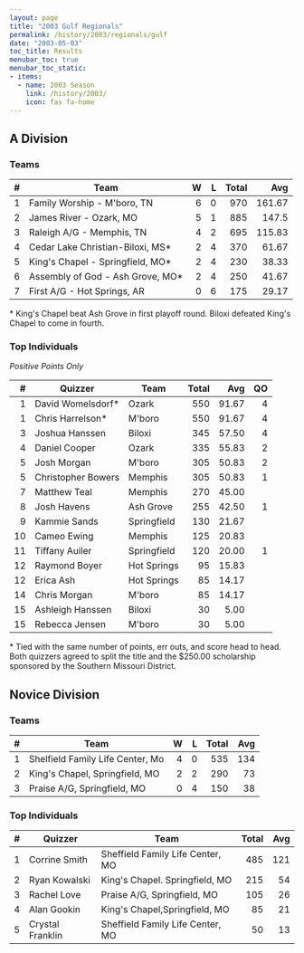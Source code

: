 ```yaml
---
layout: page
title: "2003 Gulf Regionals"
permalink: /history/2003/regionals/gulf
date: "2003-05-03"
toc_title: Results
menubar_toc: true
menubar_toc_static:
- items:
  - name: 2003 Season
    link: /history/2003/
    icon: fas fa-home
---
```


## A Division

### Teams

|    # | Team                             |    W |    L | Total |    Avg |
| ---: | -------------------------------- | ---: | ---: | ----: | -----: |
|    1 | Family Worship - M'boro, TN      |    6 |    0 |   970 | 161.67 |
|    2 | James River - Ozark, MO          |    5 |    1 |   885 |  147.5 |
|    3 | Raleigh A/G - Memphis, TN        |    4 |    2 |   695 | 115.83 |
|    4 | Cedar Lake Christian-Biloxi, MS* |    2 |    4 |   370 |  61.67 |
|    5 | King's Chapel - Springfield, MO* |    2 |    4 |   230 |  38.33 |
|    6 | Assembly of God - Ash Grove, MO* |    2 |    4 |   250 |  41.67 |
|    7 | First A/G - Hot Springs, AR      |    0 |    6 |   175 |  29.17 |

\* King's Chapel beat Ash Grove in first playoff round. Biloxi defeated King's Chapel to come in fourth.

### Top Individuals

*Positive Points Only*

|    # | Quizzer            | Team        | Total |   Avg |   QO |
| ---: | ------------------ | ----------- | ----: | ----: | ---: |
|    1 | David Womelsdorf*  | Ozark       |   550 | 91.67 |    4 |
|    1 | Chris Harrelson*   | M'boro      |   550 | 91.67 |    4 |
|    3 | Joshua Hanssen     | Biloxi      |   345 | 57.50 |    4 |
|    4 | Daniel Cooper      | Ozark       |   335 | 55.83 |    2 |
|    5 | Josh Morgan        | M'boro      |   305 | 50.83 |    2 |
|    5 | Christopher Bowers | Memphis     |   305 | 50.83 |    1 |
|    7 | Matthew Teal       | Memphis     |   270 | 45.00 |      |
|    8 | Josh Havens        | Ash Grove   |   255 | 42.50 |    1 |
|    9 | Kammie Sands       | Springfield |   130 | 21.67 |      |
|   10 | Cameo Ewing        | Memphis     |   125 | 20.83 |      |
|   11 | Tiffany Auiler     | Springfield |   120 | 20.00 |    1 |
|   12 | Raymond Boyer      | Hot Springs |    95 | 15.83 |      |
|   12 | Erica Ash          | Hot Springs |    85 | 14.17 |      |
|   14 | Chris Morgan       | M'boro      |    85 | 14.17 |      |
|   15 | Ashleigh Hanssen   | Biloxi      |    30 |  5.00 |      |
|   15 | Rebecca Jensen     | M'boro      |    30 |  5.00 |      |

\* Tied with the same number of points, err outs, and score head to head. Both quizzers agreed to split the title and the
$250.00 scholarship sponsored by the Southern Missouri District.

## Novice Division

### Teams

|    # | Team                             |    W |    L | Total |  Avg |
| ---: | -------------------------------- | ---: | ---: | ----: | ---: |
|    1 | Shelfield Family Life Center, Mo |    4 |    0 |   535 |  134 |
|    2 | King's Chapel, Springfield, MO   |    2 |    2 |   290 |   73 |
|    3 | Praise A/G, Springfield, MO      |    0 |    4 |   150 |   38 |

### Top Individuals

|    # | Quizzer          | Team                             | Total |  Avg |
| ---: | ---------------- | -------------------------------- | ----: | ---: |
|    1 | Corrine Smith    | Sheffield Family Life Center, MO |   485 |  121 |
|    2 | Ryan Kowalski    | King's Chapel. Springfield, MO   |   215 |   54 |
|    3 | Rachel Love      | Praise A/G, Springfield, MO      |   105 |   26 |
|    4 | Alan Gookin      | King's Chapel,Springfield, MO    |    85 |   21 |
|    5 | Crystal Franklin | Sheffield Family Life Center, MO |    50 |   13 |

